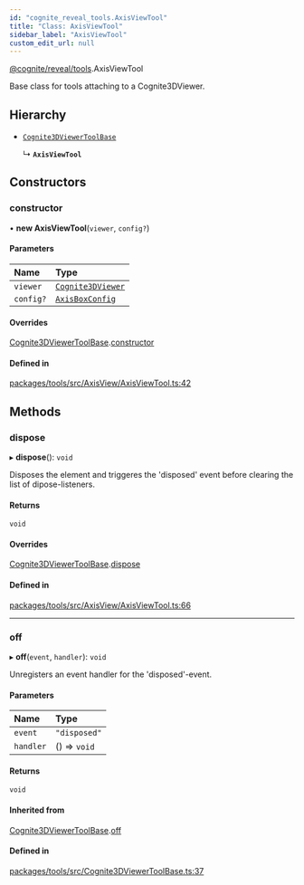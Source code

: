 ```yaml
---
id: "cognite_reveal_tools.AxisViewTool"
title: "Class: AxisViewTool"
sidebar_label: "AxisViewTool"
custom_edit_url: null
---
```


[@cognite/reveal/tools](../modules/cognite_reveal_tools.md).AxisViewTool

Base class for tools attaching to a Cognite3DViewer.

## Hierarchy

- [`Cognite3DViewerToolBase`](cognite_reveal_tools.Cognite3DViewerToolBase.md)

  ↳ **`AxisViewTool`**

## Constructors

### constructor

• **new AxisViewTool**(`viewer`, `config?`)

#### Parameters

| Name | Type |
| :------ | :------ |
| `viewer` | [`Cognite3DViewer`](cognite_reveal.Cognite3DViewer.md) |
| `config?` | [`AxisBoxConfig`](../modules/cognite_reveal_tools.md#axisboxconfig) |

#### Overrides

[Cognite3DViewerToolBase](cognite_reveal_tools.Cognite3DViewerToolBase.md).[constructor](cognite_reveal_tools.Cognite3DViewerToolBase.md#constructor)

#### Defined in

[packages/tools/src/AxisView/AxisViewTool.ts:42](https://github.com/cognitedata/reveal/blob/09f51630/viewer/packages/tools/src/AxisView/AxisViewTool.ts#L42)

## Methods

### dispose

▸ **dispose**(): `void`

Disposes the element and triggeres the 'disposed' event before clearing the list
of dipose-listeners.

#### Returns

`void`

#### Overrides

[Cognite3DViewerToolBase](cognite_reveal_tools.Cognite3DViewerToolBase.md).[dispose](cognite_reveal_tools.Cognite3DViewerToolBase.md#dispose)

#### Defined in

[packages/tools/src/AxisView/AxisViewTool.ts:66](https://github.com/cognitedata/reveal/blob/09f51630/viewer/packages/tools/src/AxisView/AxisViewTool.ts#L66)

___

### off

▸ **off**(`event`, `handler`): `void`

Unregisters an event handler for the 'disposed'-event.

#### Parameters

| Name | Type |
| :------ | :------ |
| `event` | ``"disposed"`` |
| `handler` | () => `void` |

#### Returns

`void`

#### Inherited from

[Cognite3DViewerToolBase](cognite_reveal_tools.Cognite3DViewerToolBase.md).[off](cognite_reveal_tools.Cognite3DViewerToolBase.md#off)

#### Defined in

[packages/tools/src/Cognite3DViewerToolBase.ts:37](https://github.com/cognitedata/reveal/blob/09f51630/viewer/packages/tools/src/Cognite3DViewerToolBase.ts#L37)
